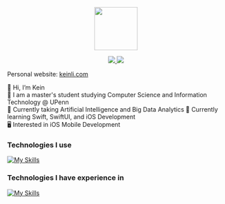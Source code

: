 <div id="header" align="center">
  <img src="https://media.giphy.com/media/M9gbBd9nbDrOTu1Mqx/giphy.gif" width="100"/>
  <p>
  <a href="https://www.linkedin.com/in/keinli/" rel="nofollow noreferrer">
    <img src="https://skillicons.dev/icons?i=linkedin"/>
  </a> 
  <a href="https://drive.google.com/file/d/1SC7-H2kHh1qxJHkVwky4SvScYKax0lEp/view">
    <img src="https://skillicons.dev/icons?i=gcp"/> 
  </a>
</p>
</div>


Personal website: [keinli.com](http://keinli.com)  

👋 Hi, I’m Kein  
💪 I am a master's student studying Computer Science and Information Technology @ UPenn    
📘 Currently taking Artificial Intelligence and Big Data Analytics 
📕 Currently learning Swift, SwiftUI, and iOS Development    
🖥️ Interested in iOS Mobile Development



### Technologies I use
[![My Skills](https://skillicons.dev/icons?i=swift,java,git&perline=15)](https://skillicons.dev)

### Technologies I have experience in
[![My Skills](https://skillicons.dev/icons?i=react,nodejs,express,postgres,tailwind&perline=15)](https://skillicons.dev)


